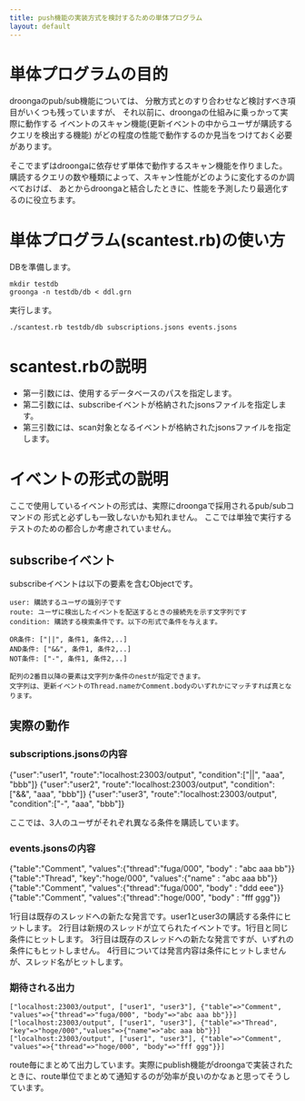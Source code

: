 ```yaml
---
title: push機能の実装方式を検討するための単体プログラム
layout: default
---
```


# 単体プログラムの目的

droongaのpub/sub機能については、
分散方式とのすり合わせなど検討すべき項目がいくつも残っていますが、
それ以前に、droongaの仕組みに乗っかって実際に動作する
イベントのスキャン機能(更新イベントの中からユーザが購読するクエリを検出する機能)
がどの程度の性能で動作するのか見当をつけておく必要があります。

そこでまずはdroongaに依存せず単体で動作するスキャン機能を作りました。
購読するクエリの数や種類によって、スキャン性能がどのように変化するのか調べておけば、
あとからdroongaと結合したときに、性能を予測したり最適化するのに役立ちます。

# 単体プログラム(scantest.rb)の使い方

DBを準備します。

    mkdir testdb
    groonga -n testdb/db < ddl.grn

実行します。

    ./scantest.rb testdb/db subscriptions.jsons events.jsons

# scantest.rbの説明

* 第一引数には、使用するデータベースのパスを指定します。
* 第二引数には、subscribeイベントが格納されたjsonsファイルを指定します。
* 第三引数には、scan対象となるイベントが格納されたjsonsファイルを指定します。

# イベントの形式の説明

ここで使用しているイベントの形式は、実際にdroongaで採用されるpub/subコマンドの
形式と必ずしも一致しないかも知れません。
ここでは単独で実行するテストのための都合しか考慮されていません。

## subscribeイベント

subscribeイベントは以下の要素を含むObjectです。

    user: 購読するユーザの識別子です
    route: ユーザに検出したイベントを配送するときの接続先を示す文字列です
    condition: 購読する検索条件です。以下の形式で条件を与えます。

    OR条件: ["||", 条件1, 条件2,..]
    AND条件: ["&&", 条件1, 条件2,..]
    NOT条件: ["-", 条件1, 条件2,..]

    配列の2番目以降の要素は文字列か条件のnestが指定できます。
    文字列は、更新イベントのThread.nameかComment.bodyのいずれかにマッチすれば真となります。

## 実際の動作

### subscriptions.jsonsの内容

   {"user":"user1", "route":"localhost:23003/output", "condition":["||", "aaa", "bbb"]}
   {"user":"user2", "route":"localhost:23003/output", "condition":["&&", "aaa", "bbb"]}
   {"user":"user3", "route":"localhost:23003/output", "condition":["-", "aaa", "bbb"]}

ここでは、3人のユーザがそれぞれ異なる条件を購読しています。

### events.jsonsの内容

   {"table":"Comment", "values":{"thread":"fuga/000", "body" : "abc aaa bb"}}
   {"table":"Thread", "key":"hoge/000", "values":{"name" : "abc aaa bb"}}
   {"table":"Comment", "values":{"thread":"fuga/000", "body" : "ddd eee"}}
   {"table":"Comment", "values":{"thread":"hoge/000", "body" : "fff ggg"}}

1行目は既存のスレッドへの新たな発言です。user1とuser3の購読する条件にヒットします。
2行目は新規のスレッドが立てられたイベントです。1行目と同じ条件にヒットします。
3行目は既存のスレッドへの新たな発言ですが、いずれの条件にもヒットしません。
4行目については発言内容は条件にヒットしませんが、スレッド名がヒットします。

### 期待される出力

    ["localhost:23003/output", ["user1", "user3"], {"table"=>"Comment", "values"=>{"thread"=>"fuga/000", "body"=>"abc aaa bb"}}]
    ["localhost:23003/output", ["user1", "user3"], {"table"=>"Thread", "key"=>"hoge/000","values"=>{"name"=>"abc aaa bb"}}]
    ["localhost:23003/output", ["user1", "user3"], {"table"=>"Comment", "values"=>{"thread"=>"hoge/000", "body"=>"fff ggg"}}]

route毎にまとめて出力しています。実際にpublish機能がdroongaで実装されたときに、route単位でまとめて通知するのが効率が良いのかなぁと思ってそうしています。

